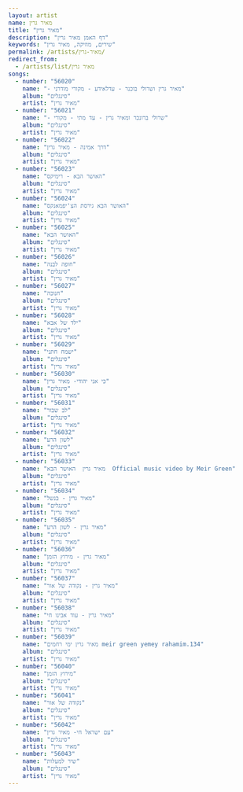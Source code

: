 ```yaml
---
layout: artist
name: מאיר גרין
title: "מאיר גרין"
description: "דף האמן מאיר גרין"
keywords: "שירים, מוזיקה, מאיר גרין"
permalink: /artists/מאיר-גרין/
redirect_from:
  - /artists/list/מאיר גרין
songs:
  - number: "56020"
    name: "- מאיר גרין ושרולי בוכנר - עדלאידע - מקורי מודרני"
    album: "סינגלים"
    artist: "מאיר גרין"
  - number: "56021"
    name: "- שרולי ברונכר ומאיר גרין - עד מתי - מקורי"
    album: "סינגלים"
    artist: "מאיר גרין"
  - number: "56022"
    name: "דרך אמינה - מאיר גרין"
    album: "סינגלים"
    artist: "מאיר גרין"
  - number: "56023"
    name: "האושר הבא - רימיקס"
    album: "סינגלים"
    artist: "מאיר גרין"
  - number: "56024"
    name: "האושר הבא גירסת הצ'יפמאנקס"
    album: "סינגלים"
    artist: "מאיר גרין"
  - number: "56025"
    name: "האושר הבא"
    album: "סינגלים"
    artist: "מאיר גרין"
  - number: "56026"
    name: "חופה לבנה"
    album: "סינגלים"
    artist: "מאיר גרין"
  - number: "56027"
    name: "חנוכה"
    album: "סינגלים"
    artist: "מאיר גרין"
  - number: "56028"
    name: "ילד של אבא"
    album: "סינגלים"
    artist: "מאיר גרין"
  - number: "56029"
    name: "ישמח חתני"
    album: "סינגלים"
    artist: "מאיר גרין"
  - number: "56030"
    name: "כי אני יהודי- מאיר גרין"
    album: "סינגלים"
    artist: "מאיר גרין"
  - number: "56031"
    name: "לב שבור"
    album: "סינגלים"
    artist: "מאיר גרין"
  - number: "56032"
    name: "לשון הרע"
    album: "סינגלים"
    artist: "מאיר גרין"
  - number: "56033"
    name: "מאיר גרין  האושר הבא  Official music video by Meir Green"
    album: "סינגלים"
    artist: "מאיר גרין"
  - number: "56034"
    name: "מאיר גרין - בנשל"
    album: "סינגלים"
    artist: "מאיר גרין"
  - number: "56035"
    name: "מאיר גרין - לשון הרע"
    album: "סינגלים"
    artist: "מאיר גרין"
  - number: "56036"
    name: "מאיר גרין - מירוץ הזמן"
    album: "סינגלים"
    artist: "מאיר גרין"
  - number: "56037"
    name: "מאיר גרין - נקודה של אור"
    album: "סינגלים"
    artist: "מאיר גרין"
  - number: "56038"
    name: "מאיר גרין - עוד אבינו חי"
    album: "סינגלים"
    artist: "מאיר גרין"
  - number: "56039"
    name: "מאיר גרין ימי רחמים meir green yemey rahamim.134"
    album: "סינגלים"
    artist: "מאיר גרין"
  - number: "56040"
    name: "מירוץ הזמן"
    album: "סינגלים"
    artist: "מאיר גרין"
  - number: "56041"
    name: "נקודה של אור"
    album: "סינגלים"
    artist: "מאיר גרין"
  - number: "56042"
    name: "עם ישראל חי- מאיר גרין"
    album: "סינגלים"
    artist: "מאיר גרין"
  - number: "56043"
    name: "שיר למעלות"
    album: "סינגלים"
    artist: "מאיר גרין"
---
```

